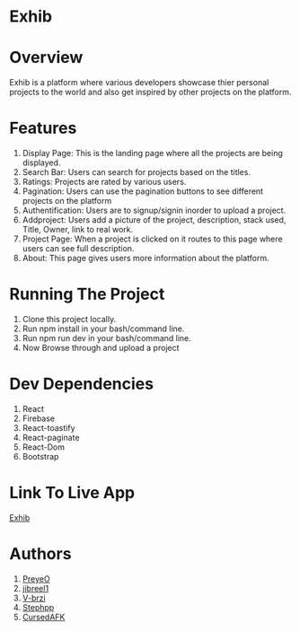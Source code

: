 # Exhib

# Overview

Exhib is a platform where various developers showcase thier personal projects to the world and also get inspired by other projects on the platform.

# Features

1. Display Page: This is the landing page where all the projects are being displayed.
2. Search Bar: Users can search for projects based on the titles.
3. Ratings: Projects are rated by various users.
4. Pagination: Users can use the pagination buttons to see different projects on the platform
5. Authentification: Users are to signup/signin inorder to upload a project.
6. Addproject: Users add a picture of the project, description, stack used, Title, Owner, link to real work.
7. Project Page: When a project is clicked on it routes to this page where users can see full description.
8. About: This page gives users more information about the platform.

# Running The Project

1. Clone this project locally.
2. Run npm install in your bash/command line.
3. Run npm run dev in your bash/command line.
4. Now Browse through and upload a project

# Dev Dependencies

1. React
2. Firebase
3. React-toastify
4. React-paginate
5. React-Dom
6. Bootstrap

# Link To Live App

[Exhib](https://exhib.netlify.app/)

# Authors

1. [PreyeO](https://github.com/PreyeO)
2. [jibreel1](https://github.com/jibreel1)
4. [V-brzi](https://github.com/V-brzi)
3. [Stephpp](https://github.com/Stephpp)
4. [CursedAFK](https://github.com/CursedAFK)
